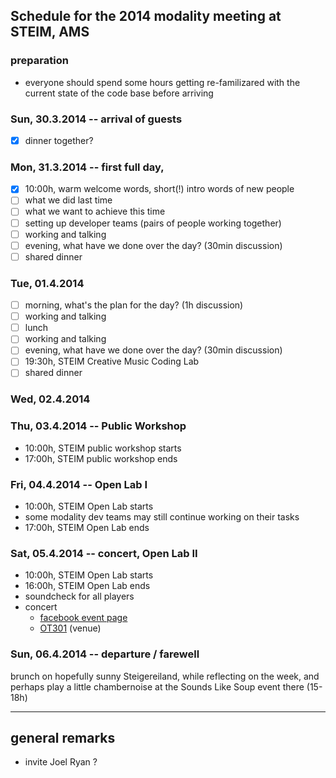 ## Schedule for the 2014 modality meeting at STEIM, AMS

### preparation

+ everyone should spend some hours getting re-familizared with the current state of the code base before arriving

### Sun, 30.3.2014 -- arrival of guests

- [x] dinner together?

### Mon, 31.3.2014 -- first full day, 

- [x] 10:00h, warm welcome words, short(!) intro words of new people 
- [ ] what we did last time
- [ ] what we want to achieve this time
- [ ] setting up developer teams (pairs of people working together)
- [ ] working and talking
- [ ] evening, what have we done over the day?  (30min discussion)
- [ ] shared dinner

### Tue, 01.4.2014

- [ ] morning, what's the plan for the day? (1h discussion)
- [ ] working and talking
- [ ] lunch
- [ ] working and talking
- [ ] evening, what have we done over the day?  (30min discussion)
- [ ] 19:30h, STEIM Creative Music Coding Lab
- [ ] shared dinner

### Wed, 02.4.2014


### Thu, 03.4.2014 -- Public Workshop

- 10:00h, STEIM public workshop starts
- 17:00h, STEIM public workshop ends

### Fri, 04.4.2014 -- Open Lab I

- 10:00h, STEIM Open Lab starts
- some modality dev teams may still continue working on their tasks
- 17:00h, STEIM Open Lab ends


### Sat, 05.4.2014 -- concert, Open Lab II

- 10:00h, STEIM Open Lab starts
- 16:00h, STEIM Open Lab ends
- soundcheck for all players
- concert
	+ [facebook event page](https://www.facebook.com/events/1457121127845305/?ref_newsfeed_story_type=regular)
	+ [OT301](http://ot301.nl/page=site.home) (venue)


### Sun, 06.4.2014 -- departure / farewell

brunch on hopefully sunny Steigereiland, while reflecting on the week, and perhaps play a
little chambernoise at the Sounds Like Soup event there (15-18h)
____________
## general remarks

- invite Joel Ryan ?
